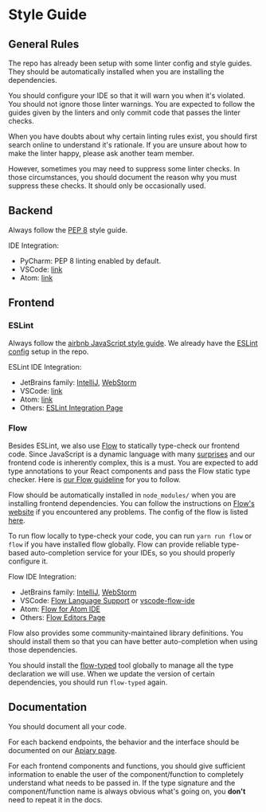 # Style Guide

## General Rules

The repo has already been setup with some linter config and style guides. They should be 
automatically installed when you are installing the dependencies.

You should configure your IDE so that it will warn you when it's violated. You should not ignore
those linter warnings. You are expected to follow the guides given by the linters and only commit 
code that passes the linter checks.

When you have doubts about why certain linting rules exist, you should first search online to
understand it's rationale. If you are unsure about how to make the linter happy, please ask another
team member.

However, sometimes you may need to suppress some linter checks. In those circumstances, you should
document the reason why you must suppress these checks. It should only be occasionally used.

## Backend

Always follow the [PEP 8](https://www.python.org/dev/peps/pep-0008/) style guide.

IDE Integration:

- PyCharm: PEP 8 linting enabled by default.
- VSCode: [link](https://code.visualstudio.com/docs/python/linting)
- Atom: [link](https://atom.io/packages/pep8)

## Frontend

### ESLint

Always follow the [airbnb JavaScript style guide](https://github.com/airbnb/javascript). We already
have the [ESLint](https://eslint.org) [config](../.eslintrc) setup in the repo.

ESLint IDE Integration:

- JetBrains family: [IntelliJ](https://www.jetbrains.com/help/idea/eslint.html),
  [WebStorm](https://www.jetbrains.com/help/webstorm/eslint.html)
- VSCode: [link](https://marketplace.visualstudio.com/items?itemName=dbaeumer.vscode-eslint)
- Atom: [link](https://atom.io/packages/linter-eslint)
- Others: [ESLint Integration Page](https://eslint.org/docs/user-guide/integrations)

### Flow

Besides ESLint, we also use [Flow](https://flow.org) to statically type-check our frontend code. 
Since JavaScript is a dynamic language with many 
[surprises](https://charlieharvey.org.uk/page/javascript_the_weird_parts) and our frontend code is
inherently complex, this is a must. You are expected to add type annotations to your React
components and pass the Flow static type checker. Here is [our Flow guideline](flow-guide.md) for 
you to follow.

Flow should be automatically installed in `node_modules/` when you are installing frontend
dependencies. You can follow the instructions on [Flow's website](https://flow.org/en/docs/install/)
if you encountered any problems. The config of the flow is listed [here](../.flowconfig).

To run flow locally to type-check your code, you can run `yarn run flow` or `flow` if you have
installed flow globally. Flow can provide reliable type-based auto-completion service for your IDEs,
so you should properly configure it.

Flow IDE Integration:

- JetBrains family: [IntelliJ](https://www.jetbrains.com/help/idea/using-the-flow-type-checker.html),
  [WebStorm](https://www.jetbrains.com/help/webstorm/using-the-flow-type-checker.html)
- VSCode: [Flow Language Support](https://marketplace.visualstudio.com/items?itemName=flowtype.flow-for-vscode) 
  or [vscode-flow-ide](https://marketplace.visualstudio.com/items?itemName=gcazaciuc.vscode-flow-ide)
- Atom: [Flow for Atom IDE](https://atom.io/packages/ide-flowtype)
- Others: [Flow Editors Page](https://flow.org/en/docs/editors/)

Flow also provides some community-maintained library definitions. You should install them so that
you can have better auto-completion when using those dependencies. 

You should install the [flow-typed](https://github.com/flow-typed/flow-typed) tool globally to
manage all the type declaration we will use. When we update the version of certain dependencies,
you should run `flow-typed` again.

## Documentation

You should document all your code. 

For each backend endpoints, the behavior and the interface should be documented on our 
[Apiary page](https://samwise.docs.apiary.io/).

For each frontend components and functions, you should give sufficient information to enable the
user of the component/function to completely understand what needs to be passed in. If the type
signature and the component/function name is always obvious what's going on, you **don't** need to
repeat it in the docs.
